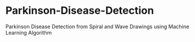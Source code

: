 # Parkinson-Disease-Detection
Parkinson Disease Detection from Spiral and Wave Drawings using Machine Learning Algorithm 

